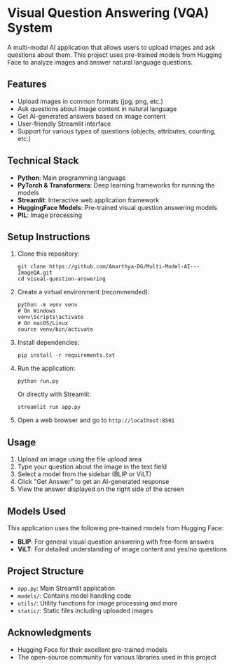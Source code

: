 # Visual Question Answering (VQA) System

A multi-modal AI application that allows users to upload images and ask questions about them. This project uses pre-trained models from Hugging Face to analyze images and answer natural language questions.

## Features

- Upload images in common formats (jpg, png, etc.)
- Ask questions about image content in natural language
- Get AI-generated answers based on image content
- User-friendly Streamlit interface
- Support for various types of questions (objects, attributes, counting, etc.)

## Technical Stack

- **Python**: Main programming language
- **PyTorch & Transformers**: Deep learning frameworks for running the models
- **Streamlit**: Interactive web application framework
- **HuggingFace Models**: Pre-trained visual question answering models
- **PIL**: Image processing

## Setup Instructions

1. Clone this repository:
   ```
   git clone https://github.com/Amarthya-DG/Multi-Model-AI---ImageQA.git
   cd visual-question-answering
   ```

2. Create a virtual environment (recommended):
   ```
   python -m venv venv
   # On Windows
   venv\Scripts\activate
   # On macOS/Linux
   source venv/bin/activate
   ```

3. Install dependencies:
   ```
   pip install -r requirements.txt
   ```

4. Run the application:
   ```
   python run.py
   ```
   
   Or directly with Streamlit:
   ```
   streamlit run app.py
   ```

5. Open a web browser and go to `http://localhost:8501`

## Usage

1. Upload an image using the file upload area
2. Type your question about the image in the text field
3. Select a model from the sidebar (BLIP or ViLT)
4. Click "Get Answer" to get an AI-generated response
5. View the answer displayed on the right side of the screen

## Models Used

This application uses the following pre-trained models from Hugging Face:
- **BLIP**: For general visual question answering with free-form answers
- **ViLT**: For detailed understanding of image content and yes/no questions

## Project Structure

- `app.py`: Main Streamlit application
- `models/`: Contains model handling code
- `utils/`: Utility functions for image processing and more
- `static/`: Static files including uploaded images


## Acknowledgments

- Hugging Face for their excellent pre-trained models
- The open-source community for various libraries used in this project 
